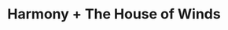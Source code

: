 ---
pid: pt411
title: Harmony + The House of Winds
location_transcription: Penn Treaty Park / The World
coordinates: "[-75.12867518816, 39.965970814663]"
zipcode: '19119'
gen_neighborhood: Northwest Philadelphia
neighborhood: Mount Airy
outside_phl: 
age: '43'
age_range: 40-49
instagram: 
image_file_name: pt_411.jpg
proposal_transcription: I propose that Aja Johnson, who proposed PT381 (House of Many
  Windows) collaborates with Harmony, who proposed PT366 (Gaga rainbow) and make an
  amazing project/world together.
topic: Unknown
topic_summary: '0'
type: Other No Form
keywords_other: 
credit: AC
image_labels: 
twitter: 
facebook: 
permalink: "/monuments/pt411/"
layout: item-page
---